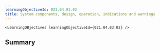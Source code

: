 ```yaml
---
learningObjectiveId: 021.04.03.02
title: System components, design, operation, indications and warnings
---
```


```tsx eval
<LearningOBjectives learningObjectiveId={021.04.03.02} />
```

## Summary
